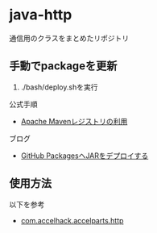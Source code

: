 # java-http

通信用のクラスをまとめたリポジトリ

## 手動でpackageを更新

1. ./bash/deploy.shを実行

公式手順

* [Apache Mavenレジストリの利用](https://docs.github.com/ja/packages/working-with-a-github-packages-registry/working-with-the-apache-maven-registry)

ブログ

* [GitHub PackagesへJARをデプロイする](https://zenn.dev/backpaper0/articles/deploy-jar-to-gh-packages-by-maven)

## 使用方法

以下を参考

* [com.accelhack.accelparts.http](https://github.com/Accel-Hack/Accel-Parts/packages/1742698)
